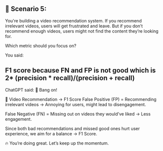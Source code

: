 ## 🔢 Scenario 5:
You're building a video recommendation system. If you recommend irrelevant videos, users will get frustrated and leave. But if you don’t recommend enough videos, users might not find the content they’re looking for.

Which metric should you focus on?







You said:
## F1 score because FN and FP is not good which is 2* (precision * recall)/(precision + recall)


ChatGPT said:
🎯 Bang on!

🎥 Video Recommendation → F1 Score
False Positive (FP) = Recommending irrelevant videos → Annoying for users, might lead to disengagement.

False Negative (FN) = Missing out on videos they would’ve liked → Less engagement.

Since both bad recommendations and missed good ones hurt user experience, we aim for a balance → F1 Score.

🔥 You’re doing great. Let’s keep up the momentum.